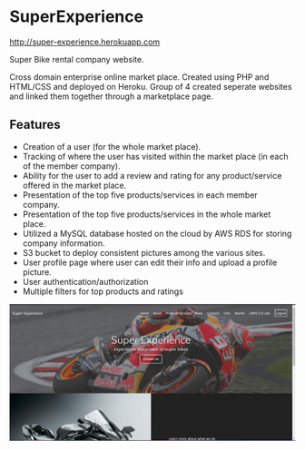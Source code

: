 # SuperExperience

http://super-experience.herokuapp.com

Super Bike rental company website.

Cross domain enterprise online market place. Created using PHP and HTML/CSS and deployed on Heroku.
Group of 4 created seperate websites and linked them together through a marketplace page.

## Features
 - Creation of a user (for the whole market place).
 - Tracking of where the user has visited within the market place (in each of the member company).
 - Ability for the user to add a review and rating for any product/service offered in the market place.
 - Presentation of the top five products/services in each member company.
 - Presentation of the top five products/services in the whole market place.
 - Utilized a MySQL database hosted on the cloud by AWS RDS for storing company information.
 - S3 bucket to deploy consistent pictures among the various sites.
 - User profile page where user can edit their info and upload a profile picture.
 - User authentication/authorization
 - Multiple filters for top products and ratings

![Super Experience](SuperExperience.PNG)
